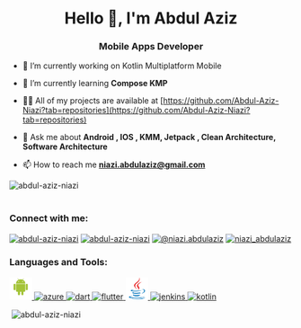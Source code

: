 <h1 align="center">Hello 👋, I'm Abdul Aziz</h1>
<h3 align="center">Mobile Apps Developer</h3>

- 🔭 I’m currently working on Kotlin Multiplatform Mobile

- 🌱 I’m currently learning **Compose KMP**

- 👨‍💻 All of my projects are available at [https://github.com/Abdul-Aziz-Niazi?tab=repositories](https://github.com/Abdul-Aziz-Niazi?tab=repositories)

- 💬 Ask me about **Android , IOS , KMM, Jetpack , Clean Architecture, Software Architecture**

- 📫 How to reach me **niazi.abdulaziz@gmail.com**


<p><img align="left" src="https://github-readme-stats.vercel.app/api/top-langs?username=abdul-aziz-niazi&show_icons=true&locale=en&layout=compact" alt="abdul-aziz-niazi" /></p>
</br>
</br>

<h3 align="left">Connect with me:</h3>
<p align="left">
<a href="https://linkedin.com/in/abdul-aziz-niazi" target="blank"><img align="center" src="https://raw.githubusercontent.com/rahuldkjain/github-profile-readme-generator/master/src/images/icons/Social/linked-in-alt.svg" alt="abdul-aziz-niazi" height="30" width="40" /></a>
<a href="https://stackoverflow.com/users/abdul-aziz-niazi" target="blank"><img align="center" src="https://raw.githubusercontent.com/rahuldkjain/github-profile-readme-generator/master/src/images/icons/Social/stack-overflow.svg" alt="abdul-aziz-niazi" height="30" width="40" /></a>
<a href="https://medium.com/@niazi.abdulaziz" target="blank"><img align="center" src="https://raw.githubusercontent.com/rahuldkjain/github-profile-readme-generator/master/src/images/icons/Social/medium.svg" alt="@niazi.abdulaziz" height="30" width="40" /></a>
<a href="https://www.hackerrank.com/niazi_abdulaziz" target="blank"><img align="center" src="https://raw.githubusercontent.com/rahuldkjain/github-profile-readme-generator/master/src/images/icons/Social/hackerrank.svg" alt="niazi_abdulaziz" height="30" width="40" /></a>
</p>

<h3 align="left">Languages and Tools:</h3>
<p align="left"> <a href="https://developer.android.com" target="_blank" rel="noreferrer"> <img src="https://raw.githubusercontent.com/devicons/devicon/master/icons/android/android-original-wordmark.svg" alt="android" width="40" height="40"/> </a> <a href="https://azure.microsoft.com/en-in/" target="_blank" rel="noreferrer"> <img src="https://www.vectorlogo.zone/logos/microsoft_azure/microsoft_azure-icon.svg" alt="azure" width="40" height="40"/> </a> <a href="https://dart.dev" target="_blank" rel="noreferrer"> <img src="https://www.vectorlogo.zone/logos/dartlang/dartlang-icon.svg" alt="dart" width="40" height="40"/> </a> <a href="https://flutter.dev" target="_blank" rel="noreferrer"> <img src="https://www.vectorlogo.zone/logos/flutterio/flutterio-icon.svg" alt="flutter" width="40" height="40"/> </a> <a href="https://www.java.com" target="_blank" rel="noreferrer"> <img src="https://raw.githubusercontent.com/devicons/devicon/master/icons/java/java-original.svg" alt="java" width="40" height="40"/> </a> <a href="https://www.jenkins.io" target="_blank" rel="noreferrer"> <img src="https://www.vectorlogo.zone/logos/jenkins/jenkins-icon.svg" alt="jenkins" width="40" height="40"/> </a> <a href="https://kotlinlang.org" target="_blank" rel="noreferrer"> <img src="https://www.vectorlogo.zone/logos/kotlinlang/kotlinlang-icon.svg" alt="kotlin" width="40" height="40"/> </a> </p>

<p>&nbsp;<img align="center" src="https://github-readme-stats.vercel.app/api?username=abdul-aziz-niazi&show_icons=true&locale=en" alt="abdul-aziz-niazi" /></p>
